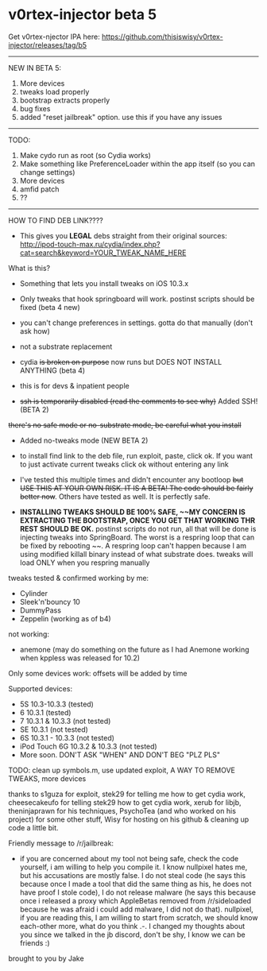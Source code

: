 # v0rtex-injector beta 5

Get v0rtex-njector IPA here: https://github.com/thisiswisy/v0rtex-injector/releases/tag/b5

-------------------------------------------------
NEW IN BETA 5:

1. More devices
2. tweaks load properly
3. bootstrap extracts properly
4. bug fixes
5. added "reset jailbreak" option. use this if you have any issues
-------------------------------------------------
TODO:

1. Make cydo run as root (so Cydia works)
2. Make something like PreferenceLoader within the app itself (so you can change settings)
3. More devices
4. amfid patch
5. ??
----------------------------------------

HOW TO FIND DEB LINK????
- This gives you **LEGAL** debs straight from their original sources: http://ipod-touch-max.ru/cydia/index.php?cat=search&keyword=YOUR_TWEAK_NAME_HERE

What is this? 
- Something that lets you install tweaks on iOS 10.3.x

- Only tweaks that hook springboard will work. postinst scripts should be fixed (beta 4 new)

- you can't change preferences in settings. gotta do that manually (don't ask how)

- not a substrate replacement

- cydia ~~is broken on purpose~~ now runs but DOES NOT INSTALL ANYTHING (beta 4)

- this is for devs & inpatient people

- ~~ssh is temporarily disabled (read the comments to see why)~~ Added SSH! (BETA 2)

~~there's no safe mode or no-substrate mode, be careful what you install~~
- Added no-tweaks mode (NEW BETA 2) 

- to install find link to the deb file, run exploit, paste, click ok. If you want to just activate current tweaks click ok without entering any link

- I've tested this multiple times and didn't encounter any bootloop ~~but USE THIS AT YOUR OWN RISK. IT IS A BETA! The code should be fairly better now~~. Others have tested as well. It is perfectly safe.

- **INSTALLING TWEAKS SHOULD BE 100% SAFE, ~~MY CONCERN IS EXTRACTING THE BOOTSTRAP, ONCE YOU GET THAT WORKING THR REST SHOULD BE OK.** postinst scripts do not run, all that will be done is injecting tweaks into SpringBoard. The worst is a respring loop that can be fixed by rebooting ~~. A respring loop can't happen because I am using modified killall binary instead of what substrate does. tweaks will load ONLY when you respring manually

tweaks tested & confirmed working by me:

- Cylinder
- Sleek'n'bouncy 10
- DummyPass
- Zeppelin (working as of b4)

not working:

- anemone (may do something on the future as I had Anemone working when kppless was released for 10.2)

Only some devices work: offsets will be added by time

Supported devices:

- 5S 10.3-10.3.3 (tested)
- 6 10.3.1 (tested)
- 7 10.3.1 & 10.3.3 (not tested)
- SE 10.3.1 (not tested)
- 6S 10.3.1 - 10.3.3 (not tested)
- iPod Touch 6G 10.3.2 & 10.3.3 (not tested)
- More soon. DON'T ASK "WHEN" AND DON'T BEG "PLZ PLS"

TODO: clean up symbols.m, use updated exploit, A WAY TO REMOVE TWEAKS, more devices

thanks to s1guza for exploit, stek29 for telling me how to get cydia work, cheesecakeufo for telling stek29 how to get cydia work, xerub for libjb, theninjaprawn for his techniques, PsychoTea (and who worked on his project) for some other stuff, Wisy for hosting on his github & cleaning up code a little bit. 

Friendly message to /r/jailbreak:

- if you are concerned about my tool not being safe, check the code yourself, i am willing to help you compile it. I know nullpixel hates me, but his accusations are mostly false. I do not steal code (he says this because once I made a tool that did the same thing as his, he does not have proof I stole code), I do not release malware (he says this because once i released a proxy which AppleBetas removed from /r/sideloaded because he was afraid i could add malware, I did not do that). nullpixel, if you are reading this, I am willing to start from scratch, we should know each-other more, what do you think .-. I changed my thoughts about you since we talked in the jb discord, don't be shy, I know we can be friends :)

brought to you by Jake
